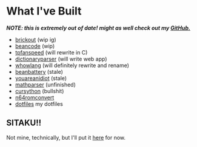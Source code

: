 # What I've Built

***NOTE: this is extremely out of date! might as well check out my [GitHub.](https://github.com/ezntek)***

* [brickout](https://github.com/ezntek/brickout) (wip ig)
* [beancode](https://github.com/ezntek/beancode) (wip)
* [tpfanspeed](https://github.com/ezntek/tpfanspeed) (will rewrite in C)
* [dictionaryparser](https://github.com/ezntek/dictionaryparser) (will write web app)
* [whowlang](https://github.com/ezntek/whowlang) (will definitely rewrite and rename)
* [beanbattery](https://github.com/BeanwareHQ/beanbattery) (stale)
* [youareanidiot](https://github.com/ezntek/youareanidiot) (stale)
* [mathparser](https://github.com/ezntek/mathparser) (unfinished)
* [cursython](https://github.com/ezntek/cursython) (bullshit)
* [n64romconvert](https://github.com/ezntek/n64romconvert)
* [dotfiles](https://github.com/ezntek/dotfiles) my dotfiles

## SITAKU!!

Not mine, technically, but I'll put it [here](/sitaku) for now.
